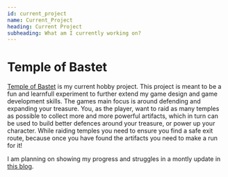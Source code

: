 ```yaml
---
id: current_project
name: Current_Project
heading: Current Project
subheading: What am I currently working on?
---
```



# Temple of Bastet
[Temple of Bastet](https://bitbucket.org/FlorisDeVries/templeofbastet/) is my current hobby project. This project is meant to be a fun and learnfull experiment to further extend my game design and game development skills.
The games main focus is around defending and expanding your treasure. You, as the player, want to raid as many temples as possible to collect more and more powerful artifacts, which in turn can be used to build better defences around your treasure, or power up your character. While raiding temples you need to ensure you find a safe exit route, because once you have found the artifacts you need to make a run for it!

I am planning on showing my progress and struggles in a montly update in [this blog](blog).